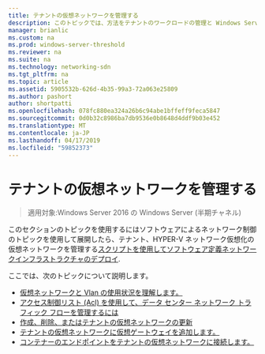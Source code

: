 ```yaml
---
title: テナントの仮想ネットワークを管理する
description: このトピックでは、方法をテナントのワークロードの管理と Windows Server 2016 での仮想ネットワークへのソフトウェアによるネットワーク制御のガイドの一部です。
manager: brianlic
ms.custom: na
ms.prod: windows-server-threshold
ms.reviewer: na
ms.suite: na
ms.technology: networking-sdn
ms.tgt_pltfrm: na
ms.topic: article
ms.assetid: 5905532b-626d-4b35-99a3-72a063e25809
ms.author: pashort
author: shortpatti
ms.openlocfilehash: 078fc880ea324a26b6c94abe1bffeff9feca5847
ms.sourcegitcommit: 0d0b32c8986ba7db9536e0b8648d4ddf9b03e452
ms.translationtype: MT
ms.contentlocale: ja-JP
ms.lasthandoff: 04/17/2019
ms.locfileid: "59852373"
---
```

# <a name="manage-tenant-virtual-networks"></a>テナントの仮想ネットワークを管理する

>適用対象:Windows Server 2016 の Windows Server (半期チャネル)

このセクションのトピックを使用するにはソフトウェアによるネットワーク制御のトピックを使用して展開したら、テナント、HYPER-V ネットワーク仮想化の仮想ネットワークを管理する[スクリプトを使用してソフトウェア定義ネットワークインフラストラクチャのデプロイ](../../sdn/deploy/Deploy-a-Software-Defined-Network-infrastructure-using-scripts.md).  
  
ここでは、次のトピックについて説明します。  
  
- [仮想ネットワークと Vlan の使用状況を理解します。](Understanding-Usage-of-Virtual-Networks-and-VLANs.md)  
- [アクセス制御リスト (Acl) を使用して、データ センター ネットワーク トラフィック フローを管理するには](use-acls-for-traffic-flow.md)  
- [作成、削除、またはテナントの仮想ネットワークの更新](Create,-Delete,-or-Update-Tenant-Virtual-Networks.md)  
- [テナントの仮想ネットワークに仮想ゲートウェイを追加します。](Add-a-Virtual-Gateway-to-a-Tenant-Virtual-Network.md)
- [コンテナーのエンドポイントをテナントの仮想ネットワークに接続します。](Connect-container-endpoints-to-a-Tenant-Virtual-Network.md)


